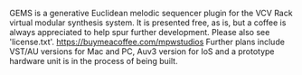 GEMS is a generative Euclidean melodic sequencer plugin for the VCV Rack virtual modular synthesis system.
It is presented free, as is, but a coffee is always appreciated to help spur further development. Please also see 'license.txt'.
https://buymeacoffee.com/mpwstudios
Further plans include VST/AU versions for Mac and PC, Auv3 version for IoS and a prototype hardware unit is in the process of being built.
